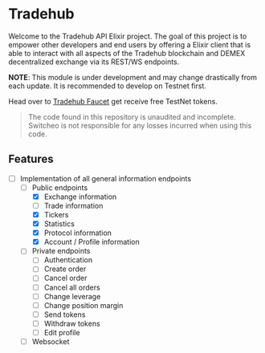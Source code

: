 # Tradehub

Welcome to the Tradehub API Elixir project. The goal of this project is to empower other developers and end users by offering a Elixir client that is able to interact with all aspects of the Tradehub blockchain and DEMEX decentralized exchange via its REST/WS endpoints.

**NOTE**: This module is under development and may change drastically from each update. It is recommended to develop on Testnet first.

Head over to [Tradehub Faucet](https://t.me/the_tradehub_bot) get receive free TestNet tokens.


> The code found in this repository is unaudited and incomplete. Switcheo is not responsible for any losses incurred when using this code.


## Features

* [ ] Implementation of all general information endpoints
  * [ ] Public endpoints
    * [x] Exchange information
    * [ ] Trade information
    * [x] Tickers
    * [x] Statistics
    * [x] Protocol information
    * [x] Account / Profile information
  * [ ] Private endpoints
    * [ ] Authentication
    * [ ] Create order
    * [ ] Cancel order
    * [ ] Cancel all orders
    * [ ] Change leverage
    * [ ] Change position margin
    * [ ] Send tokens
    * [ ] Withdraw tokens
    * [ ] Edit profile
  * [ ] Websocket

